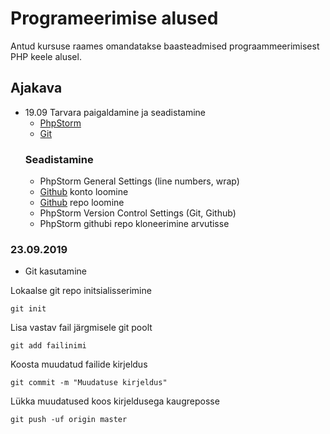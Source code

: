 # Programeerimise alused
Antud kursuse raames omandatakse baasteadmised prograammeerimisest PHP keele alusel.
## Ajakava
* 19.09 Tarvara paigaldamine ja seadistamine
    * [PhpStorm](https://www.jetbrains.com/phpstorm/)
    * [Git](https://git-scm.com/downloads)
    ### Seadistamine
    * PhpStorm General Settings (line numbers, wrap)
    * [Github](https://github.com) konto loomine
    * [Github](https://github.com) repo loomine
    * PhpStorm Version Control Settings (Git, Github)
    * PhpStorm githubi repo kloneerimine arvutisse
### 23.09.2019
* Git kasutamine

Lokaalse git repo initsialisserimine
```
git init
```
Lisa vastav fail järgmisele git poolt
```
git add failinimi
```
Koosta muudatud failide kirjeldus
```
git commit -m "Muudatuse kirjeldus"
```
Lükka muudatused koos kirjeldusega kaugreposse
```
git push -uf origin master
```